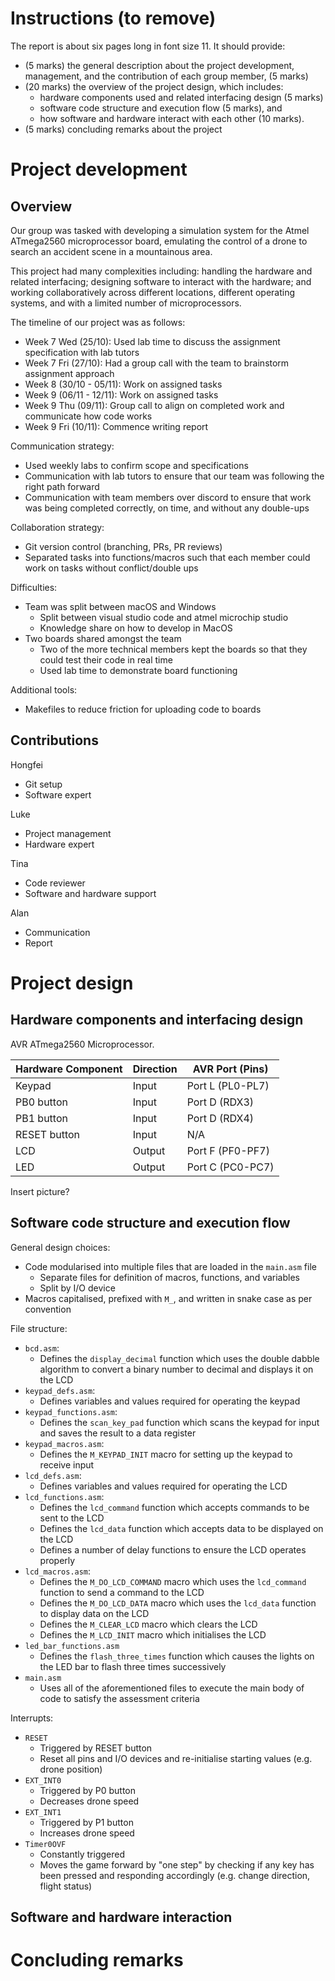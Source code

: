 # Instructions (to remove)

The report is about six pages long in font size 11. It should provide:

- (5 marks) the general description about the project development,
  management, and the contribution of each group member, (5 marks)
- (20 marks) the overview of the project design, which includes:
  - hardware components used and related interfacing design (5 marks)
  - software code structure and execution flow (5 marks), and
  - how software and hardware interact with each other (10 marks).
- (5 marks) concluding remarks about the project

# Project development

## Overview

Our group was tasked with developing a simulation system for the Atmel
ATmega2560 microprocessor board, emulating the control of a drone to
search an accident scene in a mountainous area.

This project had many complexities including: handling the hardware and
related interfacing; designing software to interact with the hardware;
and working collaboratively across different locations, different
operating systems, and with a limited number of microprocessors.

The timeline of our project was as follows:

- Week 7 Wed (25/10): Used lab time to discuss the assignment
  specification with lab tutors
- Week 7 Fri (27/10): Had a group call with the team to brainstorm
  assignment approach
- Week 8 (30/10 - 05/11): Work on assigned tasks
- Week 9 (06/11 - 12/11): Work on assigned tasks
- Week 9 Thu (09/11): Group call to align on completed work and
  communicate how code works
- Week 9 Fri (10/11): Commence writing report

Communication strategy:

- Used weekly labs to confirm scope and specifications
- Communication with lab tutors to ensure that our team was following
  the right path forward
- Communication with team members over discord to ensure that work was
  being completed correctly, on time, and without any double-ups

Collaboration strategy:

- Git version control (branching, PRs, PR reviews)
- Separated tasks into functions/macros such that each member could work
  on tasks without conflict/double ups

Difficulties:

- Team was split between macOS and Windows
  - Split between visual studio code and atmel microchip studio
  - Knowledge share on how to develop in MacOS
- Two boards shared amongst the team
  - Two of the more technical members kept the boards so that they could
    test their code in real time
  - Used lab time to demonstrate board functioning

Additional tools:

- Makefiles to reduce friction for uploading code to boards

## Contributions

Hongfei

- Git setup
- Software expert

Luke

- Project management
- Hardware expert

Tina

- Code reviewer
- Software and hardware support

Alan

- Communication
- Report

# Project design

## Hardware components and interfacing design

AVR ATmega2560 Microprocessor.

| Hardware Component | Direction | AVR Port (Pins)  |
| ------------------ | --------- | ---------------- |
| Keypad             | Input     | Port L (PL0-PL7) |
| PB0 button         | Input     | Port D (RDX3)    |
| PB1 button         | Input     | Port D (RDX4)    |
| RESET button       | Input     | N/A              |
| LCD                | Output    | Port F (PF0-PF7) |
| LED                | Output    | Port C (PC0-PC7) |

Insert picture?

## Software code structure and execution flow

General design choices:

- Code modularised into multiple files that are loaded in the `main.asm`
  file
  - Separate files for definition of macros, functions, and variables
  - Split by I/O device
- Macros capitalised, prefixed with `M_`, and written in snake case
  as per convention

File structure:

- `bcd.asm`:
  - Defines the `display_decimal` function which uses the double dabble
    algorithm to convert a binary number to decimal and displays it on
    the LCD
- `keypad_defs.asm`:
  - Defines variables and values required for operating the keypad
- `keypad_functions.asm`:
  - Defines the `scan_key_pad` function which scans the keypad for input
    and saves the result to a data register
- `keypad_macros.asm`:
  - Defines the `M_KEYPAD_INIT` macro for setting up the keypad to
    receive input
- `lcd_defs.asm`:
  - Defines variables and values required for operating the LCD
- `lcd_functions.asm`:
  - Defines the `lcd_command` function which accepts commands to be sent
    to the LCD
  - Defines the `lcd_data` function which accepts data to be displayed
    on the LCD
  - Defines a number of delay functions to ensure the LCD operates
    properly
- `lcd_macros.asm`:
  - Defines the `M_DO_LCD_COMMAND` macro which uses the `lcd_command`
    function to send a command to the LCD
  - Defines the `M_DO_LCD_DATA` macro which uses the `lcd_data` function
    to display data on the LCD
  - Defines the `M_CLEAR_LCD` macro which clears the LCD
  - Defines the `M_LCD_INIT` macro which initialises the LCD
- `led_bar_functions.asm`
  - Defines the `flash_three_times` function which causes the lights on
    the LED bar to flash three times successively
- `main.asm`
  - Uses all of the aforementioned files to execute the main body of
    code to satisfy the assessment criteria

Interrupts:

- `RESET`
  - Triggered by RESET button
  - Reset all pins and I/O devices and re-initialise starting values
    (e.g. drone position)
- `EXT_INT0`
  - Triggered by P0 button
  - Decreases drone speed
- `EXT_INT1`
  - Triggered by P1 button
  - Increases drone speed
- `Timer0OVF`
  - Constantly triggered
  - Moves the game forward by "one step" by checking if any key has been
    pressed and responding accordingly (e.g. change direction, flight
    status)

## Software and hardware interaction

# Concluding remarks
